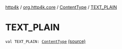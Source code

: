 [http4k](../../index.md) / [org.http4k.core](../index.md) / [ContentType](index.md) / [TEXT_PLAIN](./-t-e-x-t_-p-l-a-i-n.md)

# TEXT_PLAIN

`val TEXT_PLAIN: `[`ContentType`](index.md) [(source)](https://github.com/http4k/http4k/blob/master/http4k-core/src/main/kotlin/org/http4k/core/ContentType.kt#L22)